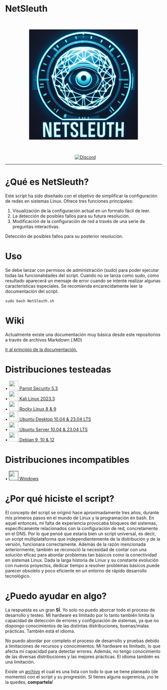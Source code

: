 # NetSleuth

<div align="center">
	<br />
	<p>
		<img src="/images/Logo.PNG" width="350" alt="discord.js" />
	</p>
	<br />
	<p>
		<a href=""><img src="https://img.shields.io/badge/bash-4.2%2B-blue.svg?style=flat-square&colorA=273133&colorB=purple" alt="" /></a>
    <a href=""><img src="https://img.shields.io/badge/version-11.21-blue.svg?style=flat-square&colorA=273133&colorB=0093ee" alt="" /></a>
    <a href=""><img src="https://img.shields.io/badge/license-GPL%20v3%2B-blue.svg?style=flat-square&colorA=273133&colorB=00db00" alt="" /></a>
    <a href="https://discord.gg/wv35VBJrHM"><img src="https://img.shields.io/discord/1164646485372178504.svg?style=flat-square&colorA=273133&colorB=23a559&logo=discord&label=Server" alt="Discord" /></a>
	</p>

</div>


---


# ¿Qué es NetSleuth?


Este script ha sido diseñado con el objetivo de simplificar la configuración de redes en sistemas Linux. Ofrece tres funciones principales:

  1. Visualización de la configuración actual en un formato fácil de leer.
  2. La detección de posibles fallos para su futura resolución.
  3. Modificación de la configuración de red a través de una serie de preguntas interactivas.

Detección de posibles fallos para su posterior resolución.


# Uso

Se debe lanzar con permisos de administración (sudo) para poder ejecutar todas las funcionalidades del script.
Cuando no se lanza como sudo, como resultado aparecerá un mensaje de error cuando se intente realizar algunas características especiales.
Se recomienda encarecidamente leer la documentación del script.
```
sudo bash NetSleuth.sh
```


# Wiki

Actualmente existe una documentación muy básica desde este repositorios a través de archivos Markdown (.MD)

[Ir al principio de la documentación.](/docs/First-steps.MD)


# Distribuciones testeadas

• <a href="https://parrotsec.org/"> <img src="https://upload.wikimedia.org/wikipedia/commons/4/45/Parrot_Logo.png" width="30" height="30"> Parrot Security 5.3</a><br>
• <a href="https://kali.org"> <img src="https://upload.wikimedia.org/wikipedia/commons/thumb/2/2b/Kali-dragon-icon.svg/2048px-Kali-dragon-icon.svg.png" width="30" height="30"> Kali Linux 2023.3</a><br>
• <a href="https://rockylinux.org/"> <img src="https://upload.wikimedia.org/wikipedia/commons/thumb/7/77/Rocky_Linux_logo.svg/4096px-Rocky_Linux_logo.svg.png" width="30" height="30"> Rocky Linux 8 & 9</a><br>
• <a href="https://ubuntu.com/download/desktop"> <img src="https://upload.wikimedia.org/wikipedia/commons/thumb/9/9e/UbuntuCoF.svg/2048px-UbuntuCoF.svg.png" width="30" height="30"> Ubuntu Desktop 10.04 & 23.04 LTS</a><br>
• <a href="https://ubuntu.com/download/server"> <img src="https://upload.wikimedia.org/wikipedia/commons/1/16/Ubuntu_and_Ubuntu_Server_Icon.png" width="30" height="30"> Ubuntu Server 10.04 & 23.04 LTS</a><br>
• <a href="https://ubuntu.com/download/server"> <img src="https://upload.wikimedia.org/wikipedia/commons/1/16/Ubuntu_and_Ubuntu_Server_Icon.png" width="30" height="30"> Debian 9, 10 & 12</a><br>


# Distribuciones incompatibles
• <a href=""> <img src="" width="30" height="30"> Windows</a><br>


# ¿Por qué hiciste el script?


El concepto del script se originó hace aproximadamente tres años, durante mis primeros pasos en el mundo de Linux y la programación en bash. En aquel entonces, mi falta de experiencia provocaba bloqueos del sistemas, específicamente relacionados con la configuración de red, concretamente en el DNS. Por lo que pensé que estaría bien un script universal, es decir, un script multiplataforma que independientemente de la distribución y de la versión, funcionara correctamente.
Además de la razón mencionada anteriormente, también se reconoció la necesidad de contar con una solución eficaz para abordar problemas tan básicos como la conectividad en sistemas Linux. Dada la larga historia de Linux y su constante evolución con nuevos proyectos, dedicar tiempo a resolver problemas básicos puede parecer obsoleto y poco eficiente en un entorno de rápido desarrollo tecnológico.


# ¿Puedo ayudar en algo?

La respuesta es un gran **SÍ**. Yo solo no puedo aborcar todo el proceso de desarrollo y testeo. Mi hardware es limitado por lo tanto también limita la capacidad de detección de errores y configuración de sistemas, ya que no dispongo conocimientos de las distintas distribuciones, buenas/malas prácticas. También está el idioma.

No puedo abordar por completo el proceso de desarrollo y pruebas debido a limitaciones de recursos y conocimientos. Mi hardware es limitado, lo que afecta mi capacidad para detectar errores. Además, no tengo conocimiento de las diversas distribuciones y las mejores prácticas. El idioma también es una limitación.

Existe un [archivo](/TODO.MD) el cual es una lista con todo lo que se tiene planeado (de momento) con el script y su progresión. Si tienes alguna sugerencia, ¡no te la quedes, **compartela**!